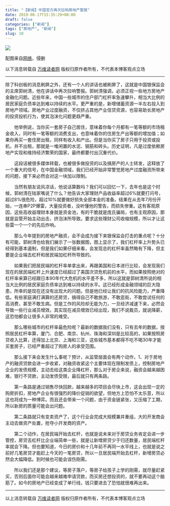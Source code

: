```yaml
---
title: "【新闻】中国官方再次拉响房地产警报"
date: 2019-06-17T15:35:29+08:00
draft: false
categories: ["新闻"]
tags: ["房地产", "新闻"]
slug: 10
---
```


![](https://img.1078503.org/imgs/2019/06/c139170da4e934d3.jpeg)

配图来自[网络](http://www.sohu.com/a/220056322_714642)，侵删

以下消息转载自 [万维读者网](http://news.creaders.net/china/2019/06/16/2102989.html)  版权归原作者所有，不代表本博客观点立场

------

​       除了科创板的消息刷屏之外，还有一个人的讲话也被刷屏了，这就是中国银保监会的主席郭树清，他在讲话中再次拉响警报。郭树清强调，必须正视一些地方房地产金融化问题。近些年来，中国一些城市的住户部门杠杆率急速攀升，相当大比例的居民家庭负债率达到难以持续的水平。更严重的是，新增储蓄资源一半左右投入到房地产领域。房地产业过度融资，不仅挤占其他产业信贷资源，也容易助长房地产的投资投机行为，使其泡沫化问题更趋严重。

　　他举例说，当你买一套房子自己居住，意味着你每个月都有一笔等额的市场租金收入，同时有一笔等额的消费支出，也意味着你的住房生产出等额的增加值；如果你再买一套住房出租，同样有收入和产出。但是当你买了房子只用于投资或投机，并不出租，那就是一堆闲置的水泥、钢筋和砖头。历史证明，凡是过度依赖房地产实现和维持经济繁荣的国家，最终都要付出沉重代价。

　　这段话被很多媒体转载，也被很多做投资的以及搞房产的人士转发，这释放了一个重大的信号，在中国金融领域，我们已经开始非常警觉房地产过度融资所带来的问题，接下来必然会对这一块加以限制。

　　当然有朋友说风凉话，他说话算数吗？我们可以回忆一下，去年也是这个时候，郭树清在陆家嘴说了什么？他告诉大家理财产品收益率超过6%就要打问号，超过8%很危险，超过10%就要做好损失全部本金的准备。结果在从去年7月份开始，一连串P2P爆雷，大量投资者，没听懂他的警告，而损失惨重。这有客观原因，这些高收益理财本身就是资金池，有的干脆就是庞氏骗局，也有主观原因，那就是监管开始主动出击，挤泡沫所导致。要求这些理财公司收缩规模，所以才让这些雷一个一个的先后炸响。

　　那么今年提到的房地产融资，会不会成为接下来银保监会打击的重点呢？十分有可能，郭树清也给我们展示了一张数据图，图上显示了，我们杠杆率上升势头已经得到基本遏制，但是我们如果仔细来看，会发现总的杠杆率虽然略有下降，但主要是企业端去杠杆和居民端加杠杆所导致的。

　　如果我们把居民端的杠杆率单拿出来，再跟美国和日本进行比较，会发现我们现在的居民端杠杆上升速度已经超过了美国次贷危机前的水平，而如果按照绝对的杠杆率来算已经跟日本90年代大危机的水平差不多，所以这就是郭树清所说的相当大比例的居民家庭负债率达到难以持续的水平。这已经形成金融领域的巨大隐患，所幸的是现在还没有出现大的问题。但是他已经让我们的抗风险能力，严重降低。有些家庭满打满算的还房贷，搞得自己不敢旅游，不敢逛街，不敢尝试任何的高消费，甚至不敢生病。但是工作的风险却无能为力，一旦经济减速下来，必然会导致一些行业减员增效，其实现在减员增效已经出现，我们不说裁员，就说降薪，这恐怕都会让很多人非常的难受。

　　那么哪些城市的杠杆率最危险呢？最新的数据我们没有，只有去年的数据，按照居民杠杆率算，厦门、合肥、南京、杭州、珠海和深圳是比较高的，如果按照房贷收入比算，还得加上北京、上海和三亚，这些城市基本都得不吃不喝30年才能买套房子，已经严重超过了购房人的承受范围。

　　那么接下来会发生什么事呢？预计，从监管层面会有两个动作，1、对于房地产的融资贷款会进一步收紧，对融资收紧这个主要体现在限制发债上，控制房地产企业的发债规模，主动去给这类企业降杠杆，那么对于房企来说，融资会越来越困难，银行不贷款，主动发债受限，最后就只有两条路。

　　第一条路是通过销售尽快回款，越来越多的项目会尽快上市，这会出现一定的购房折扣，房地产企业有很强烈的降价促销的欲望，但地方上恐怕不太乐意，所以这也将成为一种博弈。而且还会带来一个问题，由于资金链紧张，又压缩了工期，所以新房的质量可能会出问题。

　　第二条路就只有变卖资产了，这个行业会完成大规模兼并重组，大的开发商会主动去做资产处置，抢夺小开发商的资产。

　　第二个动作，在居民端开始去杠杆，也就是说未来对于房贷业务肯定会进一步管控，房贷去杠杆比企业端简单一些，就是让新增房贷少于归还数量，居民端杠杆率就会下降。但也要知道，今日的房价和十几年前不再同一水平线上，也就是说之前好几笔房贷才能赶上今天的一笔房贷，所以一旦居民端开始去杠杆，新增房贷必然会大幅降低。到时候也可能会误伤刚需。

　　所以我们还是那个建议，等房子落户，等房子给孩子上学的刚需，就尽量赶紧买，否则后面你可能会越来越难申请贷款，而买房还想投资的，就不要再动这个脑筋了。如今的房地产已经变成了单行线，钱只要进去了恐怕就很难再出来。

------

以上消息转载自 [万维读者网](http://news.creaders.net/china/2019/06/16/2102989.html)  版权归原作者所有，不代表本博客观点立场
